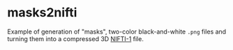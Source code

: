 # masks2nifti

Example of generation of "masks", two-color black-and-white `.png` files and turning them into a compressed 3D [NIFTI-1](https://nifti.nimh.nih.gov/) file.
